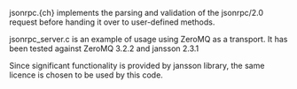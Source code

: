 jsonrpc.{ch} implements the parsing and validation of the jsonrpc/2.0 request before handing it over to 
user-defined methods.

jsonrpc_server.c is an example of usage using ZeroMQ as a transport.
It has been tested against ZeroMQ 3.2.2 and jansson 2.3.1


Since significant functionality is provided by jansson library, the same licence is chosen to be used by this code.
